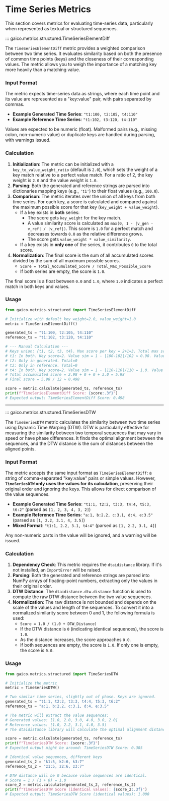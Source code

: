 # Time Series Metrics

This section covers metrics for evaluating time-series data, particularly when represented as textual or structured sequences.

::: gaico.metrics.structured.TimeSeriesElementDiff

The `TimeSeriesElementDiff` metric provides a weighted comparison between two time series. It evaluates similarity based on both the presence of common time points (keys) and the closeness of their corresponding values. The metric allows you to weigh the importance of a matching key more heavily than a matching value.

### Input Format

The metric expects time-series data as strings, where each time point and its value are represented as a "key:value" pair, with pairs separated by commas.

- **Example Generated Time Series**: `"t1:100, t2:105, t4:110"`
- **Example Reference Time Series**: `"t1:102, t3:120, t4:110"`

Values are expected to be numeric (float). Malformed pairs (e.g., missing colon, non-numeric value) or duplicate keys are handled during parsing, with warnings issued.

### Calculation

1.  **Initialization**: The metric can be initialized with a `key_to_value_weight_ratio` (default is `2.0`), which sets the weight of a key match relative to a perfect value match. For a ratio of 2, the key weight is `2.0` and the value weight is `1.0`.
2.  **Parsing**: Both the generated and reference strings are parsed into dictionaries mapping keys (e.g., `'t1'`) to their float values (e.g., `100.0`).
3.  **Comparison**: The metric iterates over the union of all keys from both time series. For each key, a score is calculated and compared against the maximum possible score for that key (`key_weight + value_weight`).
    - If a key exists in **both** series:
      - The score gets `key_weight` for the key match.
      - A value similarity score is calculated as `max(0, 1 - |v_gen - v_ref| / |v_ref|)`. This score is `1.0` for a perfect match and decreases towards `0.0` as the relative difference grows.
      - The score gets `value_weight * value_similarity`.
    - If a key exists in **only one** of the series, it contributes `0` to the total score.
4.  **Normalization**: The final score is the sum of all accumulated scores divided by the sum of all maximum possible scores.
    - `Score = Total_Accumulated_Score / Total_Max_Possible_Score`
    - If both series are empty, the score is `1.0`.

The final score is a float between `0.0` and `1.0`, where `1.0` indicates a perfect match in both keys and values.

### Usage

```python
from gaico.metrics.structured import TimeSeriesElementDiff

# Initialize with default key_weight=2.0, value_weight=1.0
metric = TimeSeriesElementDiff()

generated_ts = "t1:100, t2:105, t4:110"
reference_ts = "t1:102, t3:120, t4:110"

# --- Manual Calculation ---
# Keys union: {t1, t2, t3, t4}. Max score per key = 2+1=3. Total max score = 4*3=12.
# t1: In both. Key score=2. Value sim = 1 - |100-102|/102 ≈ 0.98. Value score = 1*0.98. Total=2.98
# t2: Only in generated. Total=0
# t3: Only in reference. Total=0
# t4: In both. Key score=2. Value sim = 1 - |110-110|/110 = 1.0. Value score = 1*1.0. Total=3.0
# Total accumulated score = 2.98 + 0 + 0 + 3.0 = 5.98
# Final score = 5.98 / 12 ≈ 0.498

score = metric.calculate(generated_ts, reference_ts)
print(f"TimeSeriesElementDiff Score: {score:.3f}")
# Expected output: TimeSeriesElementDiff Score: 0.498
```

---

::: gaico.metrics.structured.TimeSeriesDTW

The `TimeSeriesDTW` metric calculates the similarity between two time series using Dynamic Time Warping (DTW). DTW is particularly effective for measuring the similarity between two temporal sequences that may vary in speed or have phase differences. It finds the optimal alignment between the sequences, and the DTW distance is the sum of distances between the aligned points.

### Input Format

The metric accepts the same input format as `TimeSeriesElementDiff`: a string of comma-separated "key:value" pairs or simple values. However, **`TimeSeriesDTW` only uses the values for its calculation**, preserving their original order and ignoring the keys. This allows for direct comparison of the value sequences.

- **Example Generated Time Series**: `"t1:1, t2:2, t3:3, t4:4, t5:3, t6:2"` (parsed as `[1, 2, 3, 4, 3, 2]`)
- **Example Reference Time Series**: `"a:1, b:2.2, c:3.1, d:4, e:3.5"` (parsed as `[1, 2.2, 3.1, 4, 3.5]`)
- **Mixed Format**: `"t1:1, 2.2, 3.1, t4:4"` (parsed as `[1, 2.2, 3.1, 4]`)

Any non-numeric parts in the value will be ignored, and a warning will be issued.

### Calculation

1.  **Dependency Check**: This metric requires the `dtaidistance` library. If it's not installed, an `ImportError` will be raised.
2.  **Parsing**: Both the generated and reference strings are parsed into NumPy arrays of floating-point numbers, extracting only the values in their original order.
3.  **DTW Distance**: The `dtaidistance.dtw.distance` function is used to compute the raw DTW distance between the two value sequences.
4.  **Normalization**: The raw distance is not bounded and depends on the scale of the values and length of the sequences. To convert it into a normalized similarity score between 0 and 1, the following formula is used:
    - `Score = 1.0 / (1.0 + DTW_Distance)`
    - If the DTW distance is `0` (indicating identical sequences), the score is `1.0`.
    - As the distance increases, the score approaches `0.0`.
    - If both sequences are empty, the score is `1.0`. If only one is empty, the score is `0.0`.

### Usage

```python
from gaico.metrics.structured import TimeSeriesDTW

# Initialize the metric
metric = TimeSeriesDTW()

# Two similar time series, slightly out of phase. Keys are ignored.
generated_ts = "t1:1, t2:2, t3:3, t4:4, t5:3, t6:2"
reference_ts = "a:1, b:2.2, c:3.1, d:4, e:3.5"

# The metric will extract the value sequences:
# Generated values: [1.0, 2.0, 3.0, 4.0, 3.0, 2.0]
# Reference values: [1.0, 2.2, 3.1, 4.0, 3.5]
# The dtaidistance library will calculate the optimal alignment distance.

score = metric.calculate(generated_ts, reference_ts)
print(f"TimeSeriesDTW Score: {score:.3f}")
# Expected output might be around: TimeSeriesDTW Score: 0.385

# Identical value sequences, different keys
generated_ts_2 = "k1:5, k2:6, k3:7"
reference_ts_2 = "z1:5, z2:6, z3:7"

# DTW distance will be 0 because value sequences are identical.
# Score = 1 / (1 + 0) = 1.0
score_2 = metric.calculate(generated_ts_2, reference_ts_2)
print(f"TimeSeriesDTW Score (identical values): {score_2:.3f}")
# Expected output: TimeSeriesDTW Score (identical values): 1.000
```
